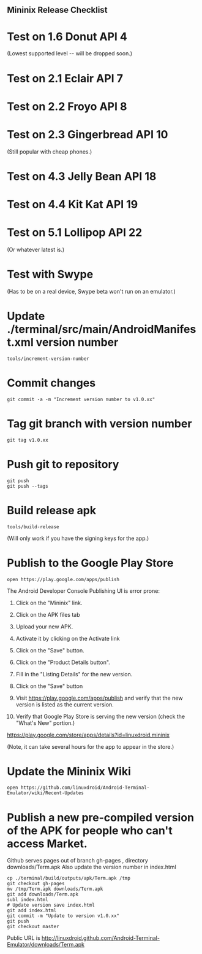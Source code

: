 ## Mininix Release Checklist

# Test on 1.6 Donut API 4

(Lowest supported level -- will be dropped soon.)

# Test on 2.1 Eclair API 7

# Test on 2.2 Froyo API 8

# Test on 2.3 Gingerbread API 10

(Still popular with cheap phones.)

# Test on 4.3 Jelly Bean API 18

# Test on 4.4 Kit Kat API 19

# Test on 5.1 Lollipop API 22

(Or whatever latest is.)

# Test with Swype

(Has to be on a real device, Swype beta won't run on an emulator.)

# Update ./terminal/src/main/AndroidManifest.xml version number

    tools/increment-version-number

# Commit changes

    git commit -a -m "Increment version number to v1.0.xx"

# Tag git branch with version number

    git tag v1.0.xx

# Push git to repository

    git push
    git push --tags

# Build release apk

    tools/build-release

(Will only work if you have the signing keys for the app.)

# Publish to the Google Play Store

    open https://play.google.com/apps/publish

The Android Developer Console Publishing UI is error prone:

1) Click on the "Mininix" link.

2) Click on the APK files tab

3) Upload your new APK.

4) Activate it by clicking on the Activate link

5) Click on the "Save" button.

6) Click on the "Product Details button".

7) Fill in the "Listing Details" for the new version.

8) Click on the "Save" button

9) Visit https://play.google.com/apps/publish and verify that the new version is listed as the current version.

10) Verify that Google Play Store is serving the new version
(check the "What's New" portion.)

https://play.google.com/store/apps/details?id=linuxdroid.mininix

(Note, it can take several hours for the app to appear in the store.)

# Update the Mininix Wiki

    open https://github.com/linuxdroid/Android-Terminal-Emulator/wiki/Recent-Updates

# Publish a new pre-compiled version of the APK for people who can't access Market.

Github serves pages out of branch gh-pages , directory downloads/Term.apk
Also update the version number in index.html

    cp ./terminal/build/outputs/apk/Term.apk /tmp
    git checkout gh-pages
    mv /tmp/Term.apk downloads/Term.apk
    git add downloads/Term.apk
    subl index.html
    # Update version save index.html
    git add index.html
    git commit -m "Update to version v1.0.xx"
    git push
    git checkout master

Public URL is http://linuxdroid.github.com/Android-Terminal-Emulator/downloads/Term.apk


